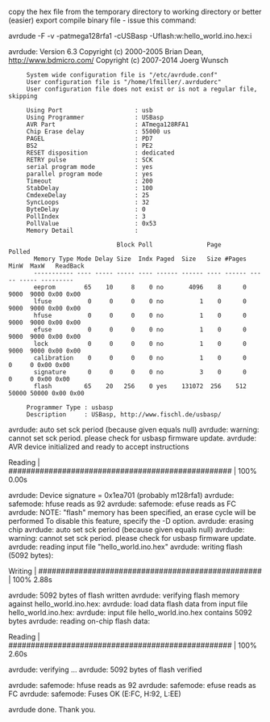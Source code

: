copy the hex file from the temporary directory to working directory or better (easier) export compile binary file - issue this command:

avrdude -F -v -patmega128rfa1 -cUSBasp -Uflash:w:hello_world.ino.hex:i 

avrdude: Version 6.3
         Copyright (c) 2000-2005 Brian Dean, http://www.bdmicro.com/
         Copyright (c) 2007-2014 Joerg Wunsch

         System wide configuration file is "/etc/avrdude.conf"
         User configuration file is "/home/lfmiller/.avrduderc"
         User configuration file does not exist or is not a regular file, skipping

         Using Port                    : usb
         Using Programmer              : USBasp
         AVR Part                      : ATmega128RFA1
         Chip Erase delay              : 55000 us
         PAGEL                         : PD7
         BS2                           : PE2
         RESET disposition             : dedicated
         RETRY pulse                   : SCK
         serial program mode           : yes
         parallel program mode         : yes
         Timeout                       : 200
         StabDelay                     : 100
         CmdexeDelay                   : 25
         SyncLoops                     : 32
         ByteDelay                     : 0
         PollIndex                     : 3
         PollValue                     : 0x53
         Memory Detail                 :

                                  Block Poll               Page                       Polled
           Memory Type Mode Delay Size  Indx Paged  Size   Size #Pages MinW  MaxW   ReadBack
           ----------- ---- ----- ----- ---- ------ ------ ---- ------ ----- ----- ---------
           eeprom        65    10     8    0 no       4096    8      0  9000  9000 0x00 0x00
           lfuse          0     0     0    0 no          1    0      0  9000  9000 0x00 0x00
           hfuse          0     0     0    0 no          1    0      0  9000  9000 0x00 0x00
           efuse          0     0     0    0 no          1    0      0  9000  9000 0x00 0x00
           lock           0     0     0    0 no          1    0      0  9000  9000 0x00 0x00
           calibration    0     0     0    0 no          1    0      0     0     0 0x00 0x00
           signature      0     0     0    0 no          3    0      0     0     0 0x00 0x00
           flash         65    20   256    0 yes    131072  256    512 50000 50000 0x00 0x00

         Programmer Type : usbasp
         Description     : USBasp, http://www.fischl.de/usbasp/

avrdude: auto set sck period (because given equals null)
avrdude: warning: cannot set sck period. please check for usbasp firmware update.
avrdude: AVR device initialized and ready to accept instructions

Reading | ################################################## | 100% 0.00s

avrdude: Device signature = 0x1ea701 (probably m128rfa1)
avrdude: safemode: hfuse reads as 92
avrdude: safemode: efuse reads as FC
avrdude: NOTE: "flash" memory has been specified, an erase cycle will be performed
         To disable this feature, specify the -D option.
avrdude: erasing chip
avrdude: auto set sck period (because given equals null)
avrdude: warning: cannot set sck period. please check for usbasp firmware update.
avrdude: reading input file "hello_world.ino.hex"
avrdude: writing flash (5092 bytes):

Writing | ################################################## | 100% 2.88s

avrdude: 5092 bytes of flash written
avrdude: verifying flash memory against hello_world.ino.hex:
avrdude: load data flash data from input file hello_world.ino.hex:
avrdude: input file hello_world.ino.hex contains 5092 bytes
avrdude: reading on-chip flash data:

Reading | ################################################## | 100% 2.60s

avrdude: verifying ...
avrdude: 5092 bytes of flash verified

avrdude: safemode: hfuse reads as 92
avrdude: safemode: efuse reads as FC
avrdude: safemode: Fuses OK (E:FC, H:92, L:EE)

avrdude done.  Thank you.

